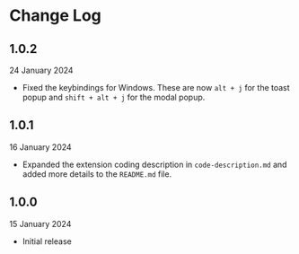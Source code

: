 # Change Log

## 1.0.2
24 January 2024

- Fixed the keybindings for Windows. These are now `alt + j` for the toast popup and `shift + alt + j` for the modal popup.

## 1.0.1
16 January 2024

- Expanded the extension coding description in `code-description.md` and added more details to the `README.md` file.

## 1.0.0
15 January 2024

- Initial release
